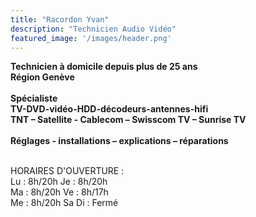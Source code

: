 ```yaml
---
title: "Racordon Yvan"
description: "Technicien Audio Vidéo"
featured_image: '/images/header.png'
---
```


**Technicien à domicile depuis plus de 25 ans**
<br />
**Région Genève**
<br />
<br />
**Spécialiste**
<br />
**TV-DVD-vidéo-HDD-décodeurs-antennes-hifi**
<br />
**TNT – Satellite - Cablecom – Swisscom TV – Sunrise TV**
<br />
<br />
**Réglages - installations – explications – réparations**

<br />
HORAIRES D'OUVERTURE :
<br />
Lu : 8h/20h     Je : 8h/20h
<br />
Ma : 8h/20h     Ve : 8h/17h
<br />
Me : 8h/20h     Sa Di : Fermé
